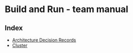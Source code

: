 # Build and Run - team manual



## Index

- [Architecture Decision Records](/adr)
- [Cluster](/cluster)
